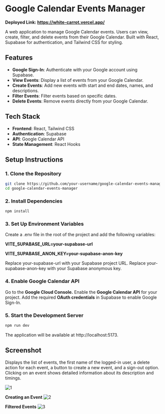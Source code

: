 # Google Calendar Events Manager
**Deployed Link: https://white-carrot.vercel.app/**

A web application to manage Google Calendar events. Users can view, create, filter, and delete events from their Google Calendar. Built with React, Supabase for authentication, and Tailwind CSS for styling.

## Features
- **Google Sign-In**: Authenticate with your Google account using Supabase.
- **View Events**: Display a list of events from your Google Calendar.
- **Create Events**: Add new events with start and end dates, names, and descriptions.
- **Filter Events**: Filter events based on specific dates.
- **Delete Events**: Remove events directly from your Google Calendar.

## Tech Stack
- **Frontend**: React, Tailwind CSS
- **Authentication**: Supabase
- **API**: Google Calendar API
- **State Management**: React Hooks

## Setup Instructions

### 1. Clone the Repository
```bash
git clone https://github.com/your-username/google-calendar-events-manager.git
cd google-calendar-events-manager
```

### 2. Install Dependencies
```bash
npm install
```

### 3. Set Up Environment Variables
Create a .env file in the root of the project and add the following variables:

**VITE_SUPABASE_URL=your-supabase-url**

**VITE_SUPABASE_ANON_KEY=your-supabase-anon-key**

Replace your-supabase-url with your Supabase project URL.
Replace your-supabase-anon-key with your Supabase anonymous key.

### 4. Enable Google Calendar API
Go to the **Google Cloud Console.**
Enable the **Google Calendar API** for your project.
Add the required **OAuth credentials** in Supabase to enable Google Sign-In.

### 5. Start the Development Server
```bash
npm run dev
```
The application will be available at http://localhost:5173.

## Screenshot
Displays the list of events, the first name of the logged-in user, a delete action for each event, a button to create a new event, and a sign-out option. Clicking on an event shows detailed information about its description and timings.

![1](https://github.com/user-attachments/assets/1edb617c-49f1-4413-a7dd-0166c353005e)

**Creating an Event**
![2](https://github.com/user-attachments/assets/4ab16e95-cd35-4b21-8a9e-4d20dda71b6c)

**Filtered Events**
![3](https://github.com/user-attachments/assets/6d03c6c2-1d70-4ace-8d89-136416278cfe)
